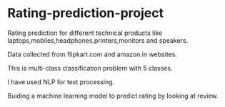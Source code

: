 # Rating-prediction-project

Rating prediction for different technical products like laptops,mobiles,headphones,printers,monitors and speakers. 

Data collected from flipkart.com and amazon.in websites.

This is multi-class classification problem with 5 classes.

I have used NLP for text processing.

Buiding a machine learning model to predict rating by looking at review.
